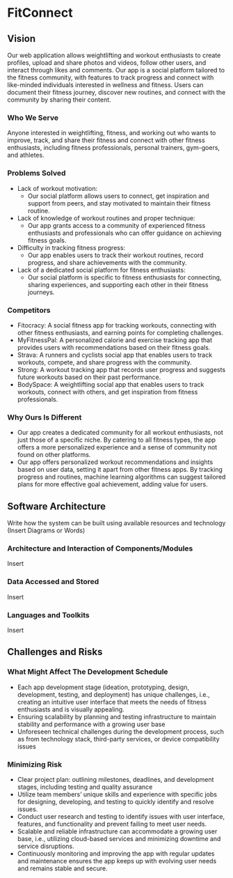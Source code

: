 # FitConnect

## Vision
Our web application allows weightlifting and workout enthusiasts to create profiles, upload and share photos and videos, follow other users, and interact through likes and comments. Our app is a social platform tailored to the fitness community, with features to track progress and connect with like-minded individuals interested in wellness and fitness. Users can document their fitness journey, discover new routines, and connect with the community by sharing their content.

### Who We Serve
Anyone interested in weightlifting, fitness, and working out who wants to improve, track, and share their fitness and connect with other fitness enthusiasts, including fitness professionals, personal trainers, gym-goers, and athletes.

### Problems Solved
- Lack of workout motivation:
  - Our social platform allows users to connect, get inspiration and support from peers, and stay motivated to maintain their fitness routine.
- Lack of knowledge of workout routines and proper technique:
  - Our app grants access to a community of experienced fitness enthusiasts and professionals who can offer guidance on achieving fitness goals.
- Difficulty in tracking fitness progress:
  - Our app enables users to track their workout routines, record progress, and share achievements with the community.
- Lack of a dedicated social platform for fitness enthusiasts:
  - Our social platform is specific to fitness enthusiasts for connecting, sharing experiences, and supporting each other in their fitness journeys.

### Competitors
- Fitocracy: A social fitness app for tracking workouts, connecting with other fitness enthusiasts, and earning points for completing challenges.
- MyFitnessPal: A personalized calorie and exercise tracking app that provides users with recommendations based on their fitness goals.
- Strava: A runners and cyclists social app that enables users to track workouts, compete, and share progress with the community.
- Strong: A workout tracking app that records user progress and suggests future workouts based on their past performance.
- BodySpace: A weightlifting social app that enables users to track workouts, connect with others, and get inspiration from fitness professionals.

### Why Ours Is Different
- Our app creates a dedicated community for all workout enthusiasts, not just those of a specific niche. By catering to all fitness types, the app offers a more personalized experience and a sense of community not found on other platforms.
- Our app offers personalized workout recommendations and insights based on user data, setting it apart from other fitness apps. By tracking progress and routines, machine learning algorithms can suggest tailored plans for more effective goal achievement, adding value for users.

## Software Architecture
Write how the system can be built using available resources and technology (Insert Diagrams or Words)
### Architecture and Interaction of Components/Modules
Insert
### Data Accessed and Stored
Insert
### Languages and Toolkits
Insert

## Challenges and Risks
### What Might Affect The Development Schedule
- Each app development stage (ideation, prototyping, design, development, testing, and deployment) has unique challenges, i.e., creating an intuitive user interface that meets the needs of fitness enthusiasts and is visually appealing.
- Ensuring scalability by planning and testing infrastructure to maintain stability and performance with a growing user base
- Unforeseen technical challenges during the development process, such as from technology stack, third-party services, or device compatibility issues

### Minimizing Risk
- Clear project plan: outlining milestones, deadlines, and development stages, including testing and quality assurance
- Utilize team members’ unique skills and experience with specific jobs for designing, developing, and testing to quickly identify and resolve issues.
- Conduct user research and testing to identify issues with user interface, features, and functionality and prevent failing to meet user needs.
- Scalable and reliable infrastructure can accommodate a growing user base, i.e., utilizing cloud-based services and minimizing downtime and service disruptions.
- Continuously monitoring and improving the app with regular updates and maintenance ensures the app keeps up with evolving user needs and remains stable and secure.
